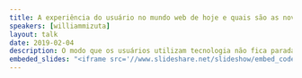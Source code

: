 ```yaml
---
title: A experiência do usuário no mundo web de hoje e quais são as novas apis web
speakers: [williammizuta]
layout: talk
date: 2019-02-04
description: O modo que os usuários utilizam tecnologia não fica parada no tempo e hoje os usuários passam mais tempo acessando sites no celular do que no desktop. E é o papel dos desenvolvedores entenderem essa mudança e adaptar o produto para que seja de melhor agrado aos usuários. Um dos casos é o preenchimento de formulários no celular, que tende a ser tedioso, repetitivo e lento. Contudo, a tecnologia tem evoluído e os navegadores tem desenvolvidos novas APIs que podem melhorar a experiência do usuário. Nessa palestra, falaremos como podemos melhorar a experiência no preenchimento do formulário de login, de pagamento e de formulários genérico.
embeded_slides: "<iframe src='//www.slideshare.net/slideshow/embed_code/key/1SxiyXRIxAt6c9' width='595' height='485' frameborder='0' marginwidth='0' marginheight='0' scrolling='no' style='border:1px solid #CCC; border-width:1px; margin-bottom:5px; max-width: 100%;' allowfullscreen> </iframe> <div style='margin-bottom:5px'> <strong> <a href='//www.slideshare.net/WilliamSeitiMizuta/front7-2017-a-experincia-do-usurio-no-mundo-web-de-hoje-e-quais-so-as-novas-ap-is-web' title='Front7 2017 - A experiência do usuário no mundo web de hoje e quais são as novas ap is web' target='_blank'>Front7 2017 - A experiência do usuário no mundo web de hoje e quais são as novas ap is web</a> </strong> de <strong><a href='https://www.slideshare.net/WilliamSeitiMizuta' target='_blank'>William Seiti Mizuta</a></strong> </div>"
---
```

